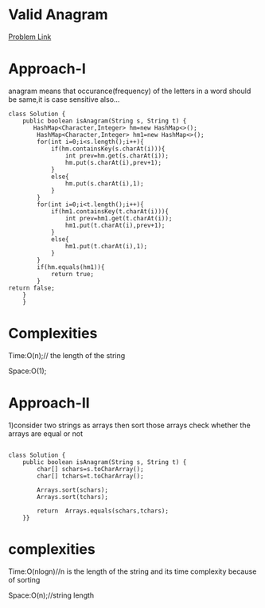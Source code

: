 # Valid Anagram

[Problem Link](https://leetcode.com/problems/two-sum/description/)
# Approach-I

anagram means that occurance(frequency) of the letters in a word should be same,it is case sensitive also...


```
class Solution {
    public boolean isAnagram(String s, String t) {
       HashMap<Character,Integer> hm=new HashMap<>();
        HashMap<Character,Integer> hm1=new HashMap<>();
        for(int i=0;i<s.length();i++){
            if(hm.containsKey(s.charAt(i))){
                int prev=hm.get(s.charAt(i));
                hm.put(s.charAt(i),prev+1);
            }
            else{
                hm.put(s.charAt(i),1);
            }
        }
        for(int i=0;i<t.length();i++){
            if(hm1.containsKey(t.charAt(i))){
                int prev=hm1.get(t.charAt(i));
                hm1.put(t.charAt(i),prev+1);
            }
            else{
                hm1.put(t.charAt(i),1);
            }
        }
        if(hm.equals(hm1)){
            return true;
        }
return false;
    }
    }
```


# Complexities


Time:O(n);// the length of the string

Space:O(1);


# Approach-II


1)consider two strings as arrays then sort those arrays check whether the arrays are equal or not


```

class Solution {
    public boolean isAnagram(String s, String t) {
        char[] schars=s.toCharArray();
        char[] tchars=t.toCharArray();

        Arrays.sort(schars);
        Arrays.sort(tchars);

        return  Arrays.equals(schars,tchars);
    }}

```
# complexities


Time:O(nlogn)//n is the length of the string and its time complexity because of sorting

Space:O(n);//string length
